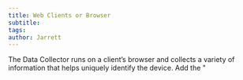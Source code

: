 ```yaml
---
title: Web Clients or Browser
subtitle:
tags:
author: Jarrett
---
```


The Data Collector runs on a client’s browser and collects a variety of information that helps uniquely
identify the device. Add the "<script>" tag to the web page where you want to trigger the Data Collection.
The variables are found in the above table. Below is sample code.

{% include alert.html style="primary" text="High Level Integration Steps" %}

<ul class="uk-list uk-list-divider">
    <li>1. Update the Content Security Policy to the header of the page.</li>
    <li>2. Add the load event to the class kaxsdc in the BODY (this may be attached to a different html
element).</li>
    <li>3. Add the Script tag with the correct Data Collection URL, Merchant ID and Session value.</li>
    <li>4. Set the ka.ClientSDK to autorun when kaxsdc class loads.</li>
</ul>

## Create the kaxsdc Class (Responsible for Triggering Data Collection)

The Client Collector SDK data collection process is triggered by the 'load' data-event. This gives the
collector the most available time to complete its work. The collection is bound to the page load event by
adding the kaxsdc class and data-event=‘load’ to an HTML element, such as the HTML body or a div.
(Code example below).

## Namespace & ka.ClientSDK Object

The Kount collector JavaScript is namespaced under the ka JavaScript object. It is required to have the
above /collect/sdk script tag into your page, which will import the Client Collector SDK. To start using
the Client Collector SDK, create a new ClientSDK object: var client = new ka.ClientSDK(); (Code example
below).

<table class="uk-table uk-table-striped">
    <thead>
        <tr>
            <th>Method</th>
            <th>Description</th>
        </tr>
    </thead>
    <tbody>
        <tr>
            <td>##autoLoadEvents()</td>
            <td>##setupCallback(config)</td>
        </tr>
        <tr>
            <td>Attaches the collection process to be automatically triggered by the page
elements load event with the className “kaxsdc.”</td>
            <td>(OPTIONAL) A client programmable callback system that allows the client to
execute custom code at certain points in the data collection process. This
method allows a merchant to add a callback function to be called at a
specified life-cycle hook. A merchant can pass a JavaScript object containing
one or more life cycle hooks with a function pointer or an anonymous
function to be executed.
List of hooks (in order of firing):
• collect-begin - Triggers when the collection starts.
• collect-end - Triggers when the collection ends.
When executed, the callback function is passed a JavaScript object containing
the following properties:
• MercSessId – The merchant provided session.
• MerchantId – The merchant Id.</td>
        </tr>
    </tbody>
</table>

| Method                	| Description                                                                                                                                                                                                                                                                                                                                                                                                                                                                                                                                                                                                                                                                                                                                    	|
|-----------------------	|------------------------------------------------------------------------------------------------------------------------------------------------------------------------------------------------------------------------------------------------------------------------------------------------------------------------------------------------------------------------------------------------------------------------------------------------------------------------------------------------------------------------------------------------------------------------------------------------------------------------------------------------------------------------------------------------------------------------------------------------	|
| autoLoadEvets()       	| Attaches the collection process to be automatically triggered by the page elements load event with the className “kaxsdc.”                                                                                                                                                                                                                                                                                                                                                                                                                                                                                                                                                                                                                     	|
| setupCallback(config) 	| (OPTIONAL) A client programmable callback system that allows the client to execute custom code at certain points in the data collection process. This method allows a merchant to add a callback function to be called at a specified life-cycle hook. A merchant can pass a JavaScript object containing one or more life cycle hooks with a function pointer or an anonymous function to be executed.  List of hooks (in order of firing): • collect-begin - Triggers when the collection starts. • collect-end - Triggers when the collection ends.   When executed, the callback function is passed a JavaScript object containing the following properties: • MercSessId – The merchant provided session. • MerchantId – The merchant Id. 	|
